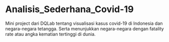 # Analisis_Sederhana_Covid-19
Mini project dari DQLab tentang visualisasi kasus covid-19 di Indonesia dan negara-negara tetangga. Serta menunjukkan negara-negara dengan fatality rate atau angka kematian tertinggi di dunia.

